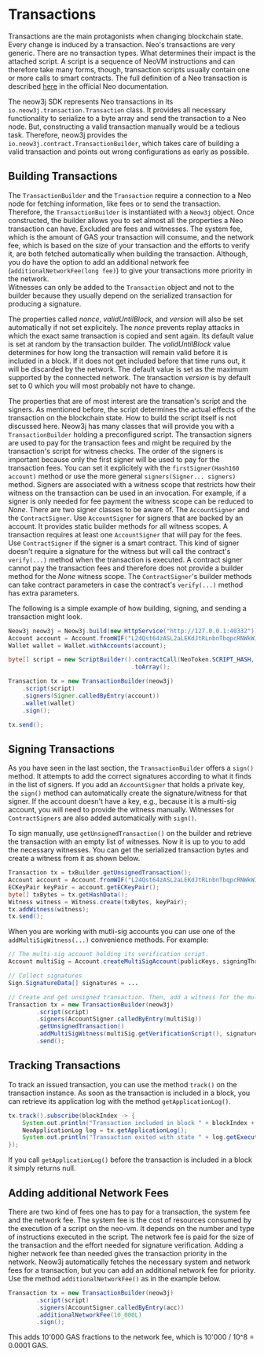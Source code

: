 # Transactions

Transactions are the main protagonists when changing blockchain state. Every change is induced by a transaction. Neo's
transactions are very generic. There are no transaction types. What determines their impact is the attached script. A
script is a sequence of NeoVM instructions and can therefore take many forms, though, transaction scripts usually
contain one or more calls to smart contracts. The full definition of a Neo transaction is described
[here](https://docs.neo.org/docs/en-us/basic/concept/transaction.html) in the official Neo documentation.

The neow3j SDK represents Neo transactions in its `io.neow3j.transaction.Transaction` class. It provides all necessary
functionality to serialize to a byte array and send the transaction to a Neo node. But, constructing a valid transaction
manually would be a tedious task. Therefore, neow3j provides the `io.neow3j.contract.TransactionBuilder`, which takes
care of building a valid transaction and points out wrong configurations as early as possible. 

## Building Transactions

The `TransactionBuilder` and the `Transaction` require a connection to a Neo node for fetching information, like fees
or to send the transaction. Therefore, the `TransactionBuilder` is instantiated with a `Neow3j` object.
Once constructed, the builder allows you to set almost all the properties a Neo transaction can have. 
Excluded are fees and witnesses. The system fee, which is the amount of GAS your transaction will consume, and the
network fee, which is based on the size of your transaction and the efforts to verify it, are both fetched automatically
when building the transaction. Although, you do have the option to add an additional network fee
(`additionalNetworkFee(long fee)`) to give your transactions more priority in the network.  
Witnesses can only be added to the `Transaction` object and not to the builder because they usually depend on the
serialized transaction for producing a signature.

The properties called *nonce*, *validUntilBlock*, and *version* will also be set automatically if not set explicitely.
The *nonce* prevents replay attacks in which the exact same transaction is copied and sent again. Its default value is
set at random by the transaction builder. The *validUntilBlock* value determines for how long the transaction will
remain valid before it is included in a block. If it does not get included before that time runs out, it will be
discarded by the network. The default value is set as the maximum supported by the connected network. The transaction
*version* is by default set to 0 which you will most probably not have to change.

The properties that are of most interest are the transation's script and the signers. As mentioned before, the script
determines the actual effects of the transaction on the blockchain state. How to build the script itself is not
discussed here. Neow3j has many classes that will provide you with a `TransactionBuilder` holding a preconfigured
script.
The transaction signers are used to pay for the transaction fees and might be required by the transaction's script for
witness checks. The order of the signers is important because only the first signer will be used to pay for the
transaction fees. You can set it explicitely with the `firstSigner(Hash160 account)` method or use the more general
`signers(Signer... signers)` method. Signers are associated with a witness scope that restricts how their witness on the
transaction can be used in an invocation. For example, if a signer is only needed for fee payment the witness scope can
be reduced to *None*. There are two signer classes to be aware of. The `AccountSigner` and the `ContractSigner`. Use
`AccountSigner` for signers that are backed by an account. It provides static builder methods for all witness scopes. 
A transaction requires at least one `AccountSigner` that will pay for the fees.
Use `ContractSigner` if the signer is a smart contract. This kind of signer doesn't require a signature for the witness
but will call the contract's `verify(...)` method when the transaction is executed. A contract signer cannot pay the
transaction fees and therefore does not provide a builder method for the *None* witness scope. The `ContractSigner`'s
builder methods can take contract parameters in case the contract's `verify(...)` method has extra parameters.

The following is a simple example of how building, signing, and sending a transaction might look.

```java
Neow3j neow3j = Neow3j.build(new HttpService("http://127.0.0.1:40332"));
Account account = Account.fromWIF("L24Qst64zASL2aLEKdJtRLnbnTbqpcRNWkWJ3yhDh2CLUtLdwYK2");
Wallet wallet = Wallet.withAccounts(account);

byte[] script = new ScriptBuilder().contractCall(NeoToken.SCRIPT_HASH, "symbol", null)
                                   .toArray();

Transaction tx = new TransactionBuilder(neow3j)
    .script(script)
    .signers(Signer.calledByEntry(account))
    .wallet(wallet)
    .sign();

tx.send();
```

## Signing Transactions

As you have seen in the last section, the `TransactionBuilder` offers a `sign()` method. It attempts to add the correct
signatures according to what it finds in the list of signers. If you add an `AccountSigner` that holds a private key,
the `sign()` method can automatically create the signature/witness for that signer. If the account doesn't have a key,
e.g., because it is a multi-sig account, you will need to provide the witness manually.
Witnesses for `ContractSigners` are also added automatically with `sign()`.

To sign manually, use `getUnsignedTransaction()` on the builder and retrieve the transaction with an empty list of
witnesses. Now it is up to you to add the necessary witnesses. You can get the serialized transaction bytes and create
a witness from it as shown below.

```java
Transaction tx = txBuilder.getUnsignedTransaction();
Account account = Account.fromWIF("L24Qst64zASL2aLEKdJtRLnbnTbqpcRNWkWJ3yhDh2CLUtLdwYK2");
ECKeyPair keyPair = account.getECKeyPair();
byte[] txBytes = tx.getHashData();
Witness witness = Witness.create(txBytes, keyPair);
tx.addWitness(witness);
tx.send();
```

When you are working with mutli-sig accounts you can use one of the `addMultiSigWitness(...)` convenience methods.
For example:

```java
// The multi-sig account holding its verification script.
Account multiSig = Account.createMultiSigAccount(publicKeys, signingThreshold);

// Collect signatures
Sign.SignatureData[] signatures = ...

// Create and get unsigned transaction. Then, add a witness for the multi-sig account.
Transaction tx = new TransactionBuilder(neow3j)
        .script(script)
        .signers(AccountSigner.calledByEntry(multiSig))
        .getUnsignedTransaction()
        .addMultiSigWitness(multiSig.getVerificationScript(), signatures)
        .send();
```

## Tracking Transactions

To track an issued transaction, you can use the method `track()` on the transaction instance.  As soon as the
transaction is included in a block, you can retrieve its application log with the method `getApplicationLog()`.

```java
tx.track().subscribe(blockIndex -> {
    System.out.println("Transaction included in block " + blockIndex + ".");
    NeoApplicationLog log = tx.getApplicationLog();
    System.out.println("Transaction exited with state " + log.getExecutions().get(0).getState() + ".");
});
```

If you call `getApplicationLog()` before the transaction is included in a block it simply returns null.


## Adding additional Network Fees

There are two kind of fees one has to pay for a transaction, the system fee and the network fee. The system fee is the
cost of resources consumed by the execution of a script on the neo-vm. It depends on the number and type of instructions
executed in the script. The network fee is paid for the size of the transaction and the effort needed for signature
verification. Adding a higher network fee than needed gives the transaction priority in the network. Neow3j
automatically fetches the necessary system and network fees for a transaction, but you can add an additional network fee
for priority. Use the method `additionalNetworkFee()` as in the example below.

```java
Transaction tx = new TransactionBuilder(neow3j)
        .script(script)
        .signers(AccountSigner.calledByEntry(acc))
        .additionalNetworkFee(10_000L)
        .sign();
```

This adds 10'000 GAS fractions to the network fee, which is 10'000 / 10^8 = 0.0001 GAS.
